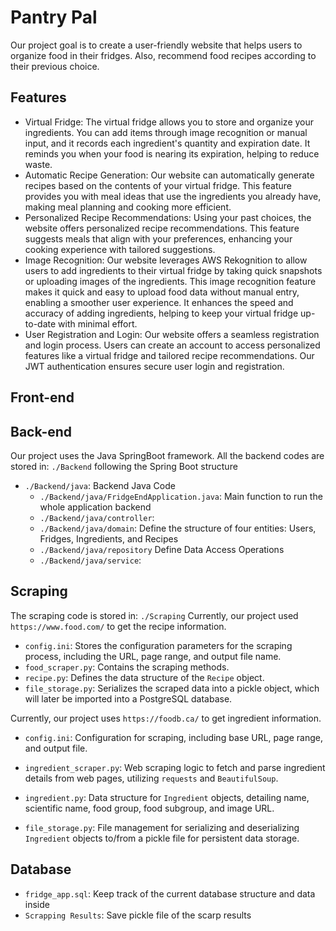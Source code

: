 # Pantry Pal 
Our project goal is to create a user-friendly website that helps users to organize food in their fridges. Also, recommend food recipes according to their previous choice.

## Features
- Virtual Fridge: The virtual fridge allows you to store and organize your ingredients. You can add items through image recognition or manual input, and it records each ingredient's quantity and expiration date. It reminds you when your food is nearing its expiration, helping to reduce waste.
- Automatic Recipe Generation: Our website can automatically generate recipes based on the contents of your virtual fridge. This feature provides you with meal ideas that use the ingredients you already have, making meal planning and cooking more efficient.
- Personalized Recipe Recommendations: Using your past choices, the website offers personalized recipe recommendations. This feature suggests meals that align with your preferences, enhancing your cooking experience with tailored suggestions.
- Image Recognition: Our website leverages AWS Rekognition to allow users to add ingredients to their virtual fridge by taking quick snapshots or uploading images of the ingredients. This image recognition feature makes it quick and easy to upload food data without manual entry, enabling a smoother user experience. It enhances the speed and accuracy of adding ingredients, helping to keep your virtual fridge up-to-date with minimal effort.
- User Registration and Login: Our website offers a seamless registration and login process. Users can create an account to access personalized features like a virtual fridge and tailored recipe recommendations. Our JWT authentication ensures secure user login and registration.

## Front-end 

## Back-end
Our project uses the Java SpringBoot framework. All the backend codes are stored in: `./Backend` following the Spring Boot structure 

- `./Backend/java`: Backend Java Code
  -  `./Backend/java/FridgeEndApplication.java`: Main function to run the whole application backend 
  -  `./Backend/java/controller`: 
  -  `./Backend/java/domain`: Define the structure of four entities: Users, Fridges, Ingredients, and Recipes
  -  `./Backend/java/repository` Define Data Access Operations
  -  `./Backend/java/service`:
  

## Scraping
The scraping code is stored in: `./Scraping`
Currently, our project used  `https://www.food.com/` to get the recipe information.  

- `config.ini`: Stores the configuration parameters for the scraping process, including the URL, page range, and output file name.
- `food_scraper.py`: Contains the scraping methods.
- `recipe.py`: Defines the data structure of the `Recipe` object.
- `file_storage.py`: Serializes the scraped data into a pickle object, which will later be imported into a PostgreSQL database.

Currently, our project uses `https://foodb.ca/` to get ingredient information.
- `config.ini`: Configuration for scraping, including base URL, page range, and output file.

- `ingredient_scraper.py`: Web scraping logic to fetch and parse ingredient details from web pages, utilizing `requests` and `BeautifulSoup`.

- `ingredient.py`: Data structure for `Ingredient` objects, detailing name, scientific name, food group, food subgroup, and image URL.

- `file_storage.py`: File management for serializing and deserializing `Ingredient` objects to/from a pickle file for persistent data storage.

## Database
- `fridge_app.sql`: Keep track of the current database structure and data inside
- `Scrapping Results`: Save pickle file of the scarp results 





